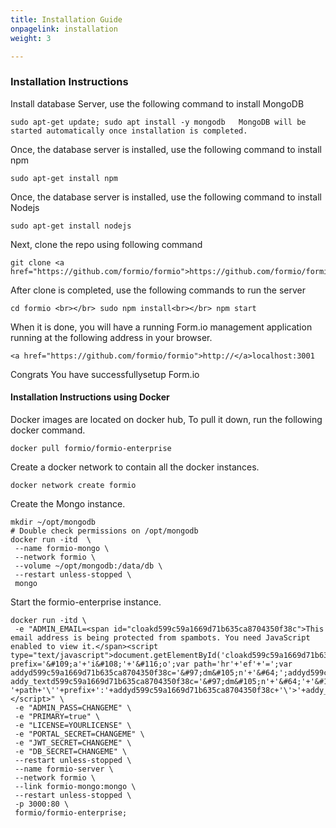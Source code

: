 ```yaml
---
title: Installation Guide
onpagelink: installation
weight: 3

---
```


### Installation Instructions

Install database Server, use the following command to install MongoDB

 ```
 sudo apt-get update; sudo apt install -y mongodb   MongoDB will be started automatically once installation is completed.
```

Once, the database server is installed, use the following command to install npm

 ```
 sudo apt-get install npm
```

Once, the database server is installed, use the following command to install Nodejs

 ```
 sudo apt-get install nodejs
```

Next, clone the repo using following command

 ```
 git clone <a href="https://github.com/formio/formio">https://github.com/formio/formio</a>

```

After clone is completed, use the following commands to run the server

 ```
 cd formio <br></br> sudo npm install<br></br> npm start 
```

When it is done, you will have a running Form.io management application running at the following address in your browser.

 ```
 <a href="https://github.com/formio/formio">http://</a>localhost:3001
```

Congrats You have successfullysetup Form.io

#### **Installation Instructions using Docker**

Docker images are located on docker hub, To pull it down, run the following docker command.

 ```
docker pull formio/formio-enterprise
```

Create a docker network to contain all the docker instances.

 ```
docker network create formio
```

Create the Mongo instance.

 ```
mkdir ~/opt/mongodb
# Double check permissions on /opt/mongodb
docker run -itd  \
  --name formio-mongo \
  --network formio \
  --volume ~/opt/mongodb:/data/db \
  --restart unless-stopped \
  mongo

```

Start the formio-enterprise instance.

 ```
docker run -itd \
  -e "ADMIN_EMAIL=<span id="cloakd599c59a1669d71b635ca8704350f38c">This email address is being protected from spambots. You need JavaScript enabled to view it.</span><script type="text/javascript">document.getElementById('cloakd599c59a1669d71b635ca8704350f38c').innerHTML='';var prefix='&#109;a'+'i&#108;'+'&#116;o';var path='hr'+'ef'+'=';var addyd599c59a1669d71b635ca8704350f38c='&#97;dm&#105;n'+'&#64;';addyd599c59a1669d71b635ca8704350f38c=addyd599c59a1669d71b635ca8704350f38c+'&#101;x&#97;mpl&#101;'+'&#46;'+'c&#111;m';var addy_textd599c59a1669d71b635ca8704350f38c='&#97;dm&#105;n'+'&#64;'+'&#101;x&#97;mpl&#101;'+'&#46;'+'c&#111;m';document.getElementById('cloakd599c59a1669d71b635ca8704350f38c').innerHTML+='<a '+path+'\''+prefix+':'+addyd599c59a1669d71b635ca8704350f38c+'\'>'+addy_textd599c59a1669d71b635ca8704350f38c+'<\/a>';</script>" \
  -e "ADMIN_PASS=CHANGEME" \
  -e "PRIMARY=true" \
  -e "LICENSE=YOURLICENSE" \
  -e "PORTAL_SECRET=CHANGEME" \
  -e "JWT_SECRET=CHANGEME" \
  -e "DB_SECRET=CHANGEME" \
  --restart unless-stopped \
  --name formio-server \
  --network formio \
  --link formio-mongo:mongo \
  --restart unless-stopped \
  -p 3000:80 \
  formio/formio-enterprise;
```
